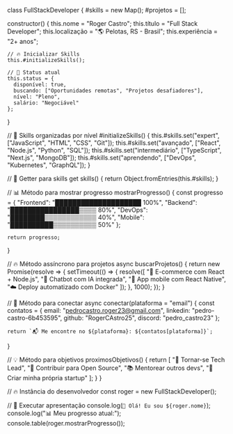 class FullStackDeveloper {
  #skills = new Map();
  #projetos = [];
  
  constructor() {
    this.nome = "Roger Castro";
    this.título = "Full Stack Developer";
    this.localização = "🌎 Pelotas, RS - Brasil";
    this.experiência = "2+ anos";
    
    // 🔥 Inicializar Skills
    this.#initializeSkills();
    
    // 🎯 Status atual
    this.status = {
      disponível: true,
      buscando: ["Oportunidades remotas", "Projetos desafiadores"],
      nível: "Pleno",
      salário: "Negociável"
    };
  }
  
  // 🚀 Skills organizadas por nível
  #initializeSkills() {
    this.#skills.set("expert", ["JavaScript", "HTML", "CSS", "Git"]);
    this.#skills.set("avançado", ["React", "Node.js", "Python", "SQL"]);
    this.#skills.set("intermediário", ["TypeScript", "Next.js", "MongoDB"]);
    this.#skills.set("aprendendo", ["DevOps", "Kubernetes", "GraphQL"]);
  }
  
  // 🎯 Getter para skills
  get skills() {
    return Object.fromEntries(this.#skills);
  }
  
  // 📊 Método para mostrar progresso
  mostrarProgresso() {
    const progresso = {
      "Frontend": "████████████████████ 100%",
      "Backend": "████████████████▒▒▒▒ 80%",
      "DevOps": "████████▒▒▒▒▒▒▒▒▒▒▒▒ 40%",
      "Mobile": "██████████▒▒▒▒▒▒▒▒▒▒ 50%"
    };
    
    return progresso;
  }
  
  // 🔥 Método assíncrono para projetos
  async buscarProjetos() {
    return new Promise(resolve => {
      setTimeout(() => {
        resolve([
          "🛒 E-commerce com React + Node.js",
          "🤖 Chatbot com IA integrada",
          "📱 App mobile com React Native",
          "☁️ Deploy automatizado com Docker"
        ]);
      }, 1000);
    });
  }
  
  // 🚀 Método para conectar
  async conectar(plataforma = "email") {
    const contatos = {
      email: "pedrocastro.roger23@gmail.com",
      linkedin: "pedro-castro-6b453595",
      github: "RogerCAstro25",
      discord: "pedro_castro23"
    };
    
    return `📬 Me encontre no ${plataforma}: ${contatos[plataforma]}`;
  }
  
  // 💡 Método para objetivos
  proximosObjetivos() {
    return [
      "🎯 Tornar-se Tech Lead",
      "🌟 Contribuir para Open Source",
      "📚 Mentorear outros devs",
      "🚀 Criar minha própria startup"
    ];
  }
}

// 🔥 Instância do desenvolvedor
const roger = new FullStackDeveloper();

// 🎯 Executar apresentação
console.log(`👋 Olá! Eu sou ${roger.nome}`);
console.log("📊 Meu progresso atual:");
console.table(roger.mostrarProgresso());
